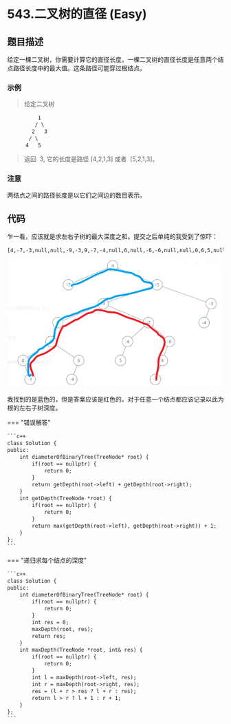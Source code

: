 # 543.二叉树的直径 (Easy)

## 题目描述

给定一棵二叉树，你需要计算它的直径长度。一棵二叉树的直径长度是任意两个结点路径长度中的最大值。这条路径可能穿过根结点。

### 示例

> 给定二叉树

```
          1
         / \
        2   3
       / \
      4   5
```

> 返回  3, 它的长度是路径 [4,2,1,3] 或者  [5,2,1,3]。

### 注意

两结点之间的路径长度是以它们之间边的数目表示。

## 代码

乍一看，应该就是求左右子树的最大深度之和。提交之后单纯的我受到了惊吓：

```
[4,-7,-3,null,null,-9,-3,9,-7,-4,null,6,null,-6,-6,null,null,0,6,5,null,9,null,null,-1,-4,null,null,null,-2]
```

![diameter_of_binary_tree](diameter_of_binary_tree.png)

我找到的是蓝色的，但是答案应该是红色的。对于任意一个结点都应该记录以此为根的左右子树深度。

=== "错误解答"

    ```c++
    class Solution {
    public:
        int diameterOfBinaryTree(TreeNode* root) {
            if(root == nullptr) {
                return 0;
            }
            return getDepth(root->left) + getDepth(root->right);
        }
        int getDepth(TreeNode *root) {
            if(root == nullptr) {
                return 0;
            }
            return max(getDepth(root->left), getDepth(root->right)) + 1;
        }
    };
    ```
    
=== "递归求每个结点的深度"

    ```c++
    class Solution {
    public:
        int diameterOfBinaryTree(TreeNode* root) {
            if(root == nullptr) {
                return 0;
            }
            int res = 0;
            maxDepth(root, res);
            return res;
        }
        int maxDepth(TreeNode *root, int& res) {
            if(root == nullptr) {
                return 0;
            }
            int l = maxDepth(root->left, res);
            int r = maxDepth(root->right, res);
            res = (l + r > res ? l + r : res);
            return l > r ? l + 1 : r + 1;
        }
    };
    ```
